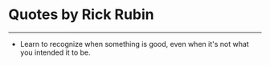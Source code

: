 # Quotes by Rick Rubin

---

- Learn to recognize when something is good, even when it's not what you intended it to be.
